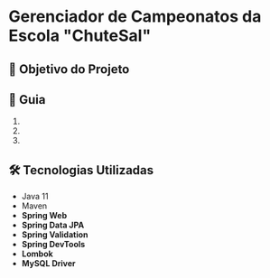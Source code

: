 <h1>Gerenciador de Campeonatos da Escola "ChuteSal" </h1>
<p> </p>

<h2>🎯 Objetivo do Projeto</h2>
<p> </p>

<h2> 🚦 Guia </h2>

<ol>
    <li> </li>
    <li> </li>
    <li> </li>
</ol>

<h2>🛠 Tecnologias Utilizadas</h2>

<ul>
    <li>Java 11</li>
    <li>Maven</li>
    <li><strong>Spring Web</strong></li>
    <li><strong>Spring Data JPA</strong></li>
    <li><strong>Spring Validation</strong></li>
    <li><strong>Spring DevTools</strong></li>
    <li><strong>Lombok</strong></li>
    <li><strong>MySQL Driver</strong></li>
</ul>
